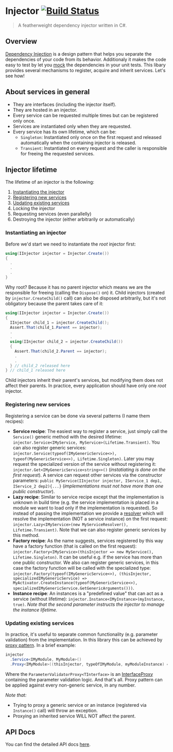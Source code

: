 # Injector [![Build Status](https://travis-ci.com/Sholtee/injector.svg?branch=master)](https://travis-ci.com/Sholtee/injector)
> A featherweight dependency injector written in C#.

## Overview
[Dependency Injection](https://en.wikipedia.org/wiki/Dependency_injection ) is a design pattern that helps you separate the dependencies of your code from its behavior. Additionaly it makes the code easy to test by let you [mock](https://en.wikipedia.org/wiki/Mock_object ) the dependencies in your unit tests. This libary provides several mechanisms to register, acquire and inherit services. Let's see how!

## About services in general
- They are interfaces (including the injector itself).
- They are hosted in an injector.
- Every service can be requested multiple times but can be registered only once.
- Services are instantiated only when they are requested.
- Every service has its own lifetime, which can be:
  * `Singleton`: Instantiated only once on the first request and released automatically when the containing injector is released.
  * `Transient`: Instantiated on every request and the caller is responsible for freeing the requested services.

## Injector lifetime
The lifetime of an injector is the following:
1. [Instantiating the injector](#instantiating-an-injector)
2. [Registering new services](#registering-new-services)
3. [Updating existing services](#updating-existing-services)
4. Locking the injector
5. Requesting services (even parallelly)
6. Destroying the injector (either arbitrarily or automatically)

### Instantiating an injector
Before we'd start we need to instantiate the *root* injector first:
```csharp
using(IInjector injector = Injector.Create())
{
  .
  .
  .
}
```
Why root? Because it has no parent injector which means we are the responsible for freeing (calling the `Dispose()` on) it. Child injectors (created by `injector.CreateChild()` call) can also be disposed arbitrarily, but it's not obligatory because the parent takes care of it:
```csharp
using(IInjector injector = Injector.Create())
{
  IInjector child_1 = injector.CreateChild();
  Assert.That(child_1.Parent == injector);
  .
  .
  using(IInjector child_2 = injector.CreateChild())
  {
    Assert.That(child_2.Parent == injector);
    .
    .
  } // child_2 released here
} // child_1 released here
```
Child injectors inherit their parent's services, but modifying them does not affect their parents. In practice, every application should have only one *root* injector. 

### Registering new services
Registering a service can be done via several patterns (I name them recipes):
- **Service recipe**: The easiest way to register a service, just simply call the `Service()` generic method with the desired lifetime: `injector.Service<IMyService, MyService>(Lifetime.Transient)`. You can also register generic services: `injector.Service(typeof(IMyGenericService<>), typeof(MyGenericService<>), Lifetime.Singleton)`. Later you may request the specialized version of the service without registering it: `injector.Get<IMyGenericService<string>>()` (*instatiating is done on the first request*). A service can request other services via the constructor parameters: `public MyService(IInjector injector, IService_1 dep1, IService_2 dep2){...}` (*implementations must not have more than one public constructor*).
- **Lazy recipe**: Similar to service recipe except that the implementation is unknown in build time (e.g. the service implementation is placed in a module we want to load only if the implementation is requested). So instead of passing the implementation we provide a [resolver](http://htmlpreview.github.io/?https://github.com/Sholtee/injector/blob/master/DOC/Solti.Utils.DI.ITypeResolver.html ) which will resolve the implementation (NOT a service instance) on the first request: `injector.Lazy<IMyService>(new MyServiceResolver(), Lifetime.Transient)`. Note that we can also register generic services by this method.
- **Factory recipe**: As the name suggests, services registered by this way have a factory function (that is called on the first request): `injector.Factory<IMyService>(thisInjector => new MyService(), Lifetime.Singleton)`. It can be useful e.g. if the service has more than one public constructor. We also can register generic services, in this case the factory function  will be called with the specialized type: `injector.Factory(typeof(IMyGenericService<>), (thisInjector, specializedIMyGenericService) => MyActivator.CreateInstance(typeof(MyGenericService<>), specializedIMyGenericService.GetGenericArguments()))`.
- **Instance recipe**: An instances is a "predefined value" that can act as a service (without lifetime): `injector.Instance<IMyInstance>(myInstance, true)`. *Note that the second parameter instructs the injector to manage the instance lifetime.*

### Updating existing services
In practice, it's useful to separate common functionality (e.g. parameter validation) from the implementation. In this library this can be achieved by [proxy pattern](https://en.wikipedia.org/wiki/Proxy_pattern ). In a brief example:
```csharp
injector
  .Service<IMyModule, MyModule>()
  .Proxy<IMyModule>((thisInjector, typeOfIMyModule, myModuleInstance) => new ParameterValidatorProxy<IMyModule>(myModuleInstance).Proxy);
```
Where the `ParameterValidatorProxy<TInterface>` is an [InterfaceProxy<TInterface>](http://htmlpreview.github.io/?https://github.com/Sholtee/injector/blob/master/DOC/Solti.Utils.DI.InterfaceProxy-1.html ) containing the parameter validation logic. And that's all. Proxy pattern can be applied against every non-generic service, in any number.

*Note that:*
- Trying to proxy a generic service or an instance (registered via `Instance()` call) will throw an exception.
- Proxying an inherited service WILL NOT affect the parent.

## API Docs
You can find the detailed API docs [here](http://htmlpreview.github.io/?https://github.com/Sholtee/injector/blob/master/DOC/Solti.Utils.DI.html ).